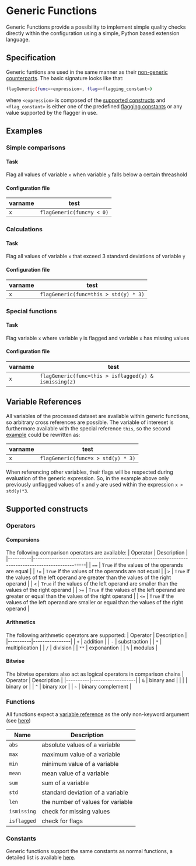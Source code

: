 # Generic Functions
Generic Functions provide a possibility to implement simple quality checks
directly within the configuration using a simple, Python based extension 
language.

## Specification
Generic funtions are used in the same manner as their
[non-generic counterparts](docs/FunctionDescriptions.md). The basic 
signature looks like that:
```sh
flagGeneric(func=<expression>, flag=<flagging_constant>)
```
where `<expression>` is composed of the [supported constructs](#supported-constructs)
and `<flag_constant>` is either one of the predefined
[flagging constants](docs/ParameterDescriptions.md#flagging-constants) or any value supported
by the flagger in use.

## Examples

### Simple comparisons

#### Task
Flag all values of variable `x` when variable `y` falls below a certain threashold

#### Configuration file

| varname | test                      |
|---------|---------------------------|
| `x`     | `flagGeneric(func=y < 0)` |

### Calculations

#### Task
Flag all values of variable `x` that exceed 3 standard deviations of variable `y`

#### Configuration file

| varname | test                                  |
|---------|---------------------------------------|
| `x`     | `flagGeneric(func=this > std(y) * 3)` |

### Special functions

#### Task
Flag variable `x` where variable `y` is flagged and variable `x` has missing values

#### Configuration file

| varname | test                                                  |
|---------|-------------------------------------------------------|
| `x`     | `flagGeneric(func=this > isflagged(y) & ismissing(z)` |


## Variable References
All variables of the processed dataset are available within generic functions, so 
arbitrary cross references are possible. The variable of intereset 
is furthermore available with the special reference `this`, so the second 
[example](#calculations) could be rewritten as: 

| varname | test                               |
|---------|------------------------------------|
| `x`     | `flagGeneric(func=x > std(y) * 3)` |

When referencing other variables, their flags will be respected during evaluation
of the generic expression. So, in the example above only previously
unflagged values of `x` and `y` are used within the expression `x > std(y)*3`. 


## Supported constructs

### Operators

#### Comparsions

The following comparison operators are available:
| Operator | Description                                                                                        |
|----------|----------------------------------------------------------------------------------------------------|
| `==`     | `True` if the values of the operands are equal                                                     |
| `!=`     | `True` if the values of the operands are not equal                                                 |
| `>`      | `True` if the values of the left operand are greater than the values of the right operand          |
| `<`      | `True` if the values of the left operand are smaller than the values of the right operand          |
| `>=`     | `True` if the values of the left operand are greater or equal than the values of the right operand |
| `<=`     | `True` if the values of the left operand are smaller or equal than the values of the right operand |

#### Arithmetics
The following arithmetic operators are supported:
| Operator | Description    |
|----------|----------------|
| `+`      | addition       |
| `-`      | substraction   |
| `*`      | multiplication |
| `/`      | division       |
| `**`     | exponantion    |
| `%`      | modulus        |

#### Bitwise
The bitwise operators also act as logical operators in comparison chains 
| Operator | Description       |
|----------|-------------------|
| `&`      | binary and        |
| &vert;   | binary or         |
| `^`      | binary xor        |
| `~`      | binary complement |

### Functions

All functions expect a [variable reference](#variable-references)
as the only non-keyword argument (see [here](#special-functions))

| Name        | Description                       |
|-------------|-----------------------------------|
| `abs`       | absolute values of a variable     |
| `max`       | maximum value of a variable       |
| `min`       | minimum value of a variable       |
| `mean`      | mean value of a variable          |
| `sum`       | sum of a variable                 |
| `std`       | standard deviation of a variable  |
| `len`       | the number of values for variable |
| `ismissing` | check for missing values          |
| `isflagged` | check for flags                   |

### Constants
Generic functions support the same constants as normal functions, a detailed 
list is available [here](docs/ParameterDescriptions.md#constants).
